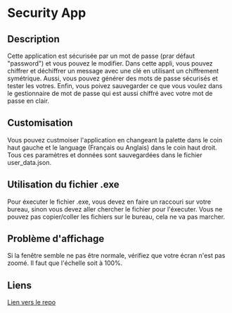 # **Security App**

## **Description**

Cette application est sécurisée par un mot de passe (prar défaut "password") et vous pouvez le modifier.
Dans cette appli, vous pouvez chiffrer et déchiffrer un message avec une clé en utilisant un chiffrement symétrique.
Aussi, vous pouvez générer des mots de passe sécurisés et tester les votres.
Enfin, vous poivez sauvegarder ce que vous voulez dans le gestionnaire de mot de passe qui est aussi chiffré avec votre mot de passe en clair.

## **Customisation**

Vous pouvez custmoiser l'application en changeant la palette dans le coin haut gauche et le language (Français ou Anglais) dans le coin haut droit.
Tous ces paramètres et données sont sauvegardées dans le fichier user_data.json.

## **Utilisation du fichier .exe**

Pour éxecuter le fichier .exe, vous devez en faire un raccouri sur votre bureau, sinon vous devez aller chercher le fichier pour l'éxecuter. Vous ne pouvez pas copier/coller les fichiers sur le bureau, cela ne va pas marcher.

## **Problème d'affichage**

Si la fenêtre semble ne pas être normale, vérifiez que votre écran n'est pas zoomé. Il faut que l'échelle soit à 100%.

## **Liens**

[Lien vers le repo](https://github.com/Loanbrwsk1/Security-App)
